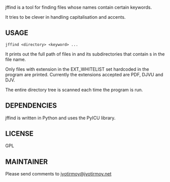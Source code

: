 jffind is a tool for finding files whose names contain 
certain keywords.

It tries to be clever in handling capitalisation and 
accents.

USAGE
------

    jffind <directory> <keyword> ...

It prints out the full path of files in <directory> and 
its subdirectories that contain <keyword>s in the file name. 

Only files with extension in the EXT_WHITELIST set hardcoded
in the program are printed. Currently the extensions
accepted are PDF, DJVU and DJV.

The entire directory tree is scanned each time the program 
is run.

DEPENDENCIES
-------------
jffind is written in Python and uses the PyICU library.

LICENSE
--------
GPL

MAINTAINER
-----------
Please send comments to jyotirmoy@jyotirmoy.net

